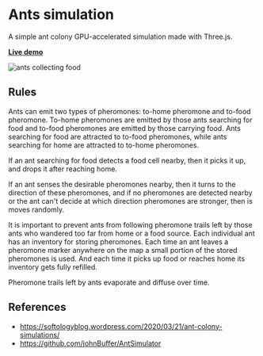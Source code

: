 # Ants simulation

A simple ant colony GPU-accelerated simulation made with Three.js.

**[Live demo](https://strandedkitty.github.io/ants-simulation/)**

![ants collecting food](https://i.imgur.com/FeU3UvR.png)

## Rules

Ants can emit two types of pheromones: to-home pheromone and to-food pheromone. To-home pheromones are emitted by those ants searching for food and to-food pheromones are emitted by those carrying food. Ants searching for food are attracted to to-food pheromones, while ants searching for home are attracted to to-home pheromones.

If an ant searching for food detects a food cell nearby, then it picks it up, and drops it after reaching home.

If an ant senses the desirable pheromones nearby, then it turns to the direction of these pheromones, and if no pheromones are detected nearby or the ant can't decide at which direction pheromones are stronger, then is moves randomly.

It is important to prevent ants from following pheromone trails left by those ants who wandered too far from home or a food source. Each individual ant has an inventory for storing pheromones. Each time an ant leaves a pheromone marker anywhere on the map a small portion of the stored pheromones is used. And each time it picks up food or reaches home its inventory gets fully refilled.

Pheromone trails left by ants evaporate and diffuse over time.
 
## References

- https://softologyblog.wordpress.com/2020/03/21/ant-colony-simulations/
- https://github.com/johnBuffer/AntSimulator
